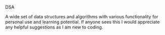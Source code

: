 DSA

A wide set of data structures and algorithms with various functionality for personal use and learning potential.
If anyone sees this I would appreciate any helpful suggestions as I am new to coding.
